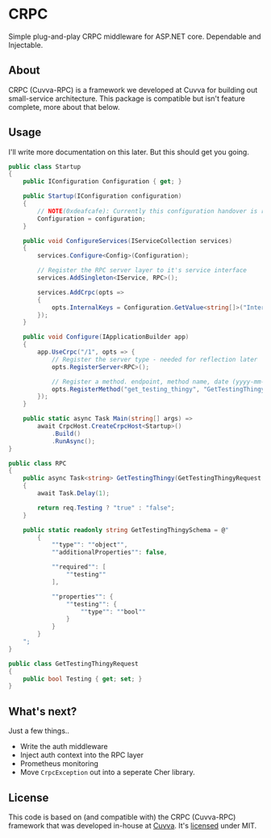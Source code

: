 # CRPC

Simple plug-and-play CRPC middleware for ASP.NET core. Dependable and Injectable.

## About

CRPC (Cuvva-RPC) is a framework we developed at Cuvva for building out small-service architecture. This package is compatible but isn't feature complete, more about that below.

## Usage

I'll write more documentation on this later. But this should get you going.

```csharp
public class Startup
{
	public IConfiguration Configuration { get; }

	public Startup(IConfiguration configuration)
	{
		// NOTE(0xdeafcafe): Currently this configuration handover is required. I'll look into a way to make it cleaner later.
		Configuration = configuration;
	}

	public void ConfigureServices(IServiceCollection services)
	{
		services.Configure<Config>(Configuration);

		// Register the RPC server layer to it's service interface
		services.AddSingleton<IService, RPC>();

		services.AddCrpc(opts =>
		{
			opts.InternalKeys = Configuration.GetValue<string[]>("InternalKeys");
		});
	}

	public void Configure(IApplicationBuilder app)
	{
		app.UseCrpc("/1", opts => {
			// Register the server type - needed for reflection later
			opts.RegisterServer<RPC>();

			// Register a method. endpoint, method name, date (yyyy-mm-dd or "preview")
			opts.RegisterMethod("get_testing_thingy", "GetTestingThingy", "preview");
		});
	}

	public static async Task Main(string[] args) =>
		await CrpcHost.CreateCrpcHost<Startup>()
			.Build()
			.RunAsync();
}

public class RPC
{
	public async Task<string> GetTestingThingy(GetTestingThingyRequest req)
	{
		await Task.Delay(1);

		return req.Testing ? "true" : "false";
	}

	public static readonly string GetTestingThingySchema = @"
		{
			""type"": ""object"",
			""additionalProperties"": false,

			""required"": [
				""testing""
			],

			""properties"": {
				""testing"": {
					""type"": ""bool""
				}
			}
		}
	";
}

public class GetTestingThingyRequest
{
	public bool Testing { get; set; }
}
```

## What's next?

Just a few things..

- Write the auth middleware
- Inject auth context into the RPC layer
- Prometheus monitoring
- Move `CrpcException` out into a seperate Cher library.

## License

This code is based on (and compatible with) the CRPC (Cuvva-RPC) framework that was developed in-house at [Cuvva](https://github.com/cuvva). It's [licensed](LICENSE) under MIT.
